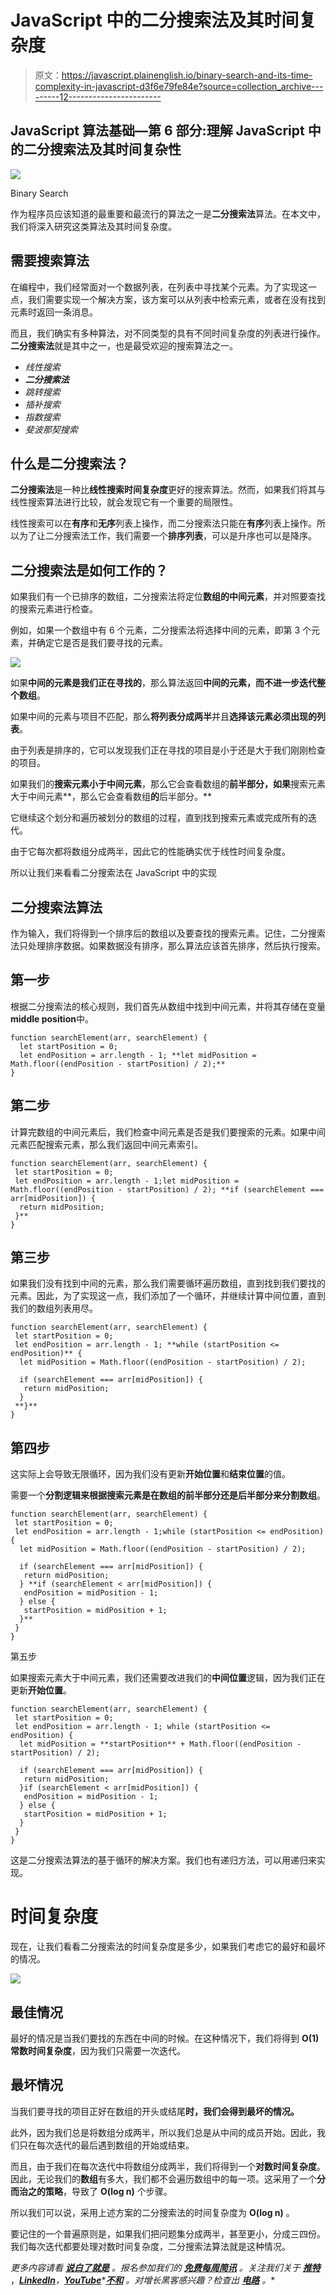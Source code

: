 # JavaScript 中的二分搜索法及其时间复杂度

> 原文：<https://javascript.plainenglish.io/binary-search-and-its-time-complexity-in-javascript-d3f6e79fe84e?source=collection_archive---------12----------------------->

## JavaScript 算法基础—第 6 部分:理解 JavaScript 中的二分搜索法及其时间复杂性

![](img/251fd8d1170d6078ad992fca3ffa3c9a.png)

Binary Search

作为程序员应该知道的最重要和最流行的算法之一是**二分搜索法**算法。在本文中，我们将深入研究这类算法及其时间复杂度。

## 需要搜索算法

在编程中，我们经常面对一个数据列表，在列表中寻找某个元素。为了实现这一点，我们需要实现一个解决方案，该方案可以从列表中检索元素，或者在没有找到元素时返回一条消息。

而且，我们确实有多种算法，对不同类型的具有不同时间复杂度的列表进行操作。**二分搜索法**就是其中之一，也是最受欢迎的搜索算法之一。

*   *线性搜索*
*   ***二分搜索法***
*   *跳转搜索*
*   *插补搜索*
*   *指数搜索*
*   *斐波那契搜索*

## 什么是二分搜索法？

**二分搜索法**是一种比**线性搜索时间复杂度**更好的搜索算法。然而，如果我们将其与线性搜索算法进行比较，就会发现它有一个重要的局限性。

线性搜索可以在**有序**和**无序**列表上操作，而二分搜索法只能在**有序**列表上操作。所以为了让二分搜索法工作，我们需要一个**排序列表**，可以是升序也可以是降序。

## 二分搜索法是如何工作的？

如果我们有一个已排序的数组，二分搜索法将定位**数组的中间元素**，并对照要查找的搜索元素进行检查。

例如，如果一个数组中有 6 个元素，二分搜索法将选择中间的元素，即第 3 个元素，并确定它是否是我们要寻找的元素。

![](img/3041fa42265b64f60d687f28255dcf53.png)

如果**中间的元素是我们正在寻找的**，那么算法返回**中间的元素，而不进一步迭代整个数组**。

如果中间的元素与项目不匹配，那么**将列表分成两半**并且**选择该元素必须出现的列表**。

由于列表是排序的，它可以发现我们正在寻找的项目是小于还是大于我们刚刚检查的项目。

如果我们的**搜索元素小于中间元素**，那么它会查看数组的**前半部分，如果**搜索元素大于中间元素**，那么它会查看数组**的**后半部分。**

它继续这个划分和遍历被划分的数组的过程，直到找到搜索元素或完成所有的迭代。

由于它每次都将数组分成两半，因此它的性能确实优于线性时间复杂度。

所以让我们来看看二分搜索法在 JavaScript 中的实现

## 二分搜索法算法

作为输入，我们将得到一个排序后的数组以及要查找的搜索元素。记住，二分搜索法只处理排序数据。如果数据没有排序，那么算法应该首先排序，然后执行搜索。

## **第一步**

根据二分搜索法的核心规则，我们首先从数组中找到中间元素，并将其存储在变量**middle position**中。

```
function searchElement(arr, searchElement) {
  let startPosition = 0;
  let endPosition = arr.length - 1; **let midPosition = Math.floor((endPosition - startPosition) / 2);**
}
```

## **第二步**

计算完数组的中间元素后，我们检查中间元素是否是我们要搜索的元素。如果中间元素匹配搜索元素，那么我们返回中间元素索引。

```
function searchElement(arr, searchElement) {
 let startPosition = 0;
 let endPosition = arr.length - 1;let midPosition = Math.floor((endPosition - startPosition) / 2); **if (searchElement === arr[midPosition]) {
  return midPosition;
 }**
}
```

## 第三步

如果我们没有找到中间的元素，那么我们需要循环遍历数组，直到找到我们要找的元素。因此，为了实现这一点，我们添加了一个循环，并继续计算中间位置，直到我们的数组列表用尽。

```
function searchElement(arr, searchElement) {
 let startPosition = 0;
 let endPosition = arr.length - 1; **while (startPosition <= endPosition)** {
  let midPosition = Math.floor((endPosition - startPosition) / 2);

  if (searchElement === arr[midPosition]) {
   return midPosition;
  }
 **}**
}
```

## 第四步

这实际上会导致无限循环，因为我们没有更新**开始位置**和**结束位置**的值。

需要一个**分割逻辑来根据搜索元素是在数组的前半部分还是后半部分来分割数组**。

```
function searchElement(arr, searchElement) {
 let startPosition = 0;
 let endPosition = arr.length - 1;while (startPosition <= endPosition) {
  let midPosition = Math.floor((endPosition - startPosition) / 2);

  if (searchElement === arr[midPosition]) {
   return midPosition;
  } **if (searchElement < arr[midPosition]) {
   endPosition = midPosition - 1;
  } else {
   startPosition = midPosition + 1;
  }**
 }
}
```

第五步

如果搜索元素大于中间元素，我们还需要改进我们的**中间位置**逻辑，因为我们正在更新**开始位置**。

```
function searchElement(arr, searchElement) {
 let startPosition = 0;
 let endPosition = arr.length - 1; while (startPosition <= endPosition) {
  let midPosition = **startPosition** + Math.floor((endPosition - startPosition) / 2);

  if (searchElement === arr[midPosition]) {
   return midPosition;
  }if (searchElement < arr[midPosition]) {
   endPosition = midPosition - 1;
  } else {
   startPosition = midPosition + 1;
  }
 }
}
```

这是二分搜索法算法的基于循环的解决方案。我们也有递归方法，可以用递归来实现。

# 时间复杂度

现在，让我们看看二分搜索法的时间复杂度是多少，如果我们考虑它的最好和最坏的情况。

![](img/12924d5afcad35b3e2de226e5c522f79.png)

## **最佳情况**

最好的情况是当我们要找的东西在中间的时候。在这种情况下，我们将得到 **O(1)常数时间复杂度**，因为我们只需要一次迭代。

## **最坏情况**

当我们要寻找的项目正好在数组的开头或结尾**时，我们会得到最坏的情况。**

此外，因为我们总是将数组分成两半，所以我们总是从中间的成员开始。因此，我们只在每次迭代的最后遇到数组的开始或结束。

而且，由于我们在每次迭代中将数组分成两半，我们将得到一个**对数时间复杂度**。因此，无论我们的**数组**有多大，我们都不会遍历数组中的每一项。这采用了一个**分而治之的策略**，导致了 **O(log n)** 个步骤。

所以我们可以说，采用上述方案的二分搜索法的时间复杂度为 **O(log n)** 。

要记住的一个普遍原则是，如果我们把问题集分成两半，甚至更小，分成三四份。我们每次迭代都要处理对数时间复杂度，二分搜索法算法就是这种情况。

*更多内容请看* [***说白了就是***](https://plainenglish.io/) *。报名参加我们的* [***免费每周简讯***](http://newsletter.plainenglish.io/) *。关注我们关于* [***推特***](https://twitter.com/inPlainEngHQ) ，[***LinkedIn***](https://www.linkedin.com/company/inplainenglish/)*，*[***YouTube***](https://www.youtube.com/channel/UCtipWUghju290NWcn8jhyAw)*[***不和***](https://discord.gg/GtDtUAvyhW) *。对增长黑客感兴趣？检查出* [***电路***](https://circuit.ooo/) *。**